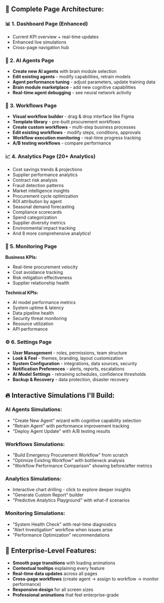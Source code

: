 ## 🎯 **Complete Page Architecture:**

### 📊 **1. Dashboard Page (Enhanced)**
- Current KPI overview + real-time updates
- Enhanced live simulations
- Cross-page navigation hub

### 🤖 **2. AI Agents Page**
- **Create new AI agents** with brain module selection
- **Edit existing agents** - modify capabilities, retrain models
- **Agent performance tuning** - adjust parameters, update training data
- **Brain module marketplace** - add new cognitive capabilities
- **Real-time agent debugging** - see neural network activity

### 🔄 **3. Workflows Page**
- **Visual workflow builder** - drag & drop interface like Figma
- **Template library** - pre-built procurement workflows
- **Create custom workflows** - multi-step business processes
- **Edit existing workflows** - modify steps, conditions, approvals
- **Workflow execution monitoring** - real-time progress tracking
- **A/B testing workflows** - compare performance

### 📈 **4. Analytics Page (20+ Analytics)**
- Cost savings trends & projections
- Supplier performance analytics
- Contract risk analysis
- Fraud detection patterns
- Market intelligence insights
- Procurement cycle optimization
- ROI attribution by agent
- Seasonal demand forecasting
- Compliance scorecards
- Spend categorization
- Supplier diversity metrics
- Environmental impact tracking
- And 8 more comprehensive analytics!

### 📡 **5. Monitoring Page**
**Business KPIs:**
- Real-time procurement velocity
- Cost avoidance tracking
- Risk mitigation effectiveness
- Supplier relationship health

**Technical KPIs:**
- AI model performance metrics
- System uptime & latency
- Data pipeline health
- Security threat monitoring
- Resource utilization
- API performance

### ⚙️ **6. Settings Page**
- **User Management** - roles, permissions, team structure
- **Look & Feel** - themes, branding, layout customization
- **System Configuration** - integrations, data sources, security
- **Notification Preferences** - alerts, reports, escalations
- **AI Model Settings** - retraining schedules, confidence thresholds
- **Backup & Recovery** - data protection, disaster recovery

## 🔥 **Interactive Simulations I'll Build:**

### **AI Agents Simulations:**
- "Create New Agent" wizard with cognitive capability selection
- "Retrain Agent" with performance improvement tracking
- "Deploy Agent Update" with A/B testing results

### **Workflows Simulations:**
- "Build Emergency Procurement Workflow" from scratch
- "Optimize Existing Workflow" with bottleneck analysis
- "Workflow Performance Comparison" showing before/after metrics

### **Analytics Simulations:**
- Interactive chart drilling - click to explore deeper insights
- "Generate Custom Report" builder
- "Predictive Analytics Playground" with what-if scenarios

### **Monitoring Simulations:**
- "System Health Check" with real-time diagnostics
- "Alert Investigation" workflow when issues arise
- "Performance Optimization" recommendations

## 🌟 **Enterprise-Level Features:**

- **Smooth page transitions** with loading animations
- **Contextual tooltips** explaining every feature
- **Real-time data updates** across all pages
- **Cross-page workflows** (create agent → assign to workflow → monitor performance)
- **Responsive design** for all screen sizes
- **Professional animations** that feel enterprise-grade

